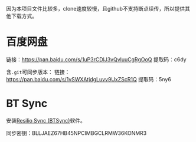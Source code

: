 因为本项目文件比较多，clone速度较慢，且github不支持断点续传，所以提供其他下载方式。

# 百度网盘

链接：https://pan.baidu.com/s/1uP3rCDlJ3vQvluuCgRgOoQ 
提取码：c6dy

含`.git`可同步版本：
链接：https://pan.baidu.com/s/1vSWXAtjdgLuvv9UxZScR1Q 
提取码：5ny6 

# BT Sync

安装[Resilio Sync (BTSync)](https://www.getnas.com/resilio-sync/)软件。

同步密钥：BLLJAEZ67HB45NPCIMBGCLRMW36KONMR3